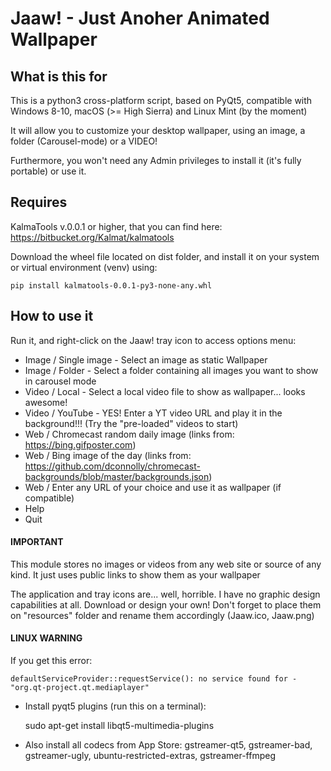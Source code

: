 # Jaaw! - Just Anoher Animated Wallpaper

## What is this for

This is a python3 cross-platform script, based on PyQt5, compatible with Windows 8-10, macOS (>= High Sierra) and Linux Mint (by the moment)

It will allow you to customize your desktop wallpaper, using an image, a folder (Carousel-mode) or a VIDEO!

Furthermore, you won't need any Admin privileges to install it (it's fully portable) or use it.

## Requires

KalmaTools v.0.0.1 or higher, that you can find here: https://bitbucket.org/Kalmat/kalmatools

Download the wheel file located on dist folder, and install it on your system or virtual environment (venv) using:

    pip install kalmatools-0.0.1-py3-none-any.whl

## How to use it

Run it, and right-click on the Jaaw! tray icon to access options menu:

* Image / Single image - Select an image as static Wallpaper
* Image / Folder - Select a folder containing all images you want to show in carousel mode
* Video / Local - Select a local video file to show as wallpaper... looks awesome!
* Video / YouTube - YES! Enter a YT video URL and play it in the background!!! (Try the "pre-loaded" videos to start)
* Web / Chromecast random daily image (links from: https://bing.gifposter.com)
* Web / Bing image of the day (links from: https://github.com/dconnolly/chromecast-backgrounds/blob/master/backgrounds.json)
* Web / Enter any URL of your choice and use it as wallpaper (if compatible)
* Help
* Quit

#### IMPORTANT

This module stores no images or videos from any web site or source of any kind. It just uses public links to show them as your wallpaper

The application and tray icons are... well, horrible. I have no graphic design capabilities at all. Download or design your own! Don't forget to place them on "resources" folder and rename them accordingly (Jaaw.ico, Jaaw.png)

#### LINUX WARNING

If you get this error: 

    defaultServiceProvider::requestService(): no service found for - "org.qt-project.qt.mediaplayer"

- Install pyqt5 plugins (run this on a terminal):


    sudo apt-get install libqt5-multimedia-plugins

- Also install all codecs from App Store: gstreamer-qt5, gstreamer-bad, gstreamer-ugly, ubuntu-restricted-extras, gstreamer-ffmpeg
